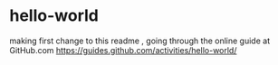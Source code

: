 # hello-world

making first change to this readme , going through the online guide at GitHub.com
https://guides.github.com/activities/hello-world/